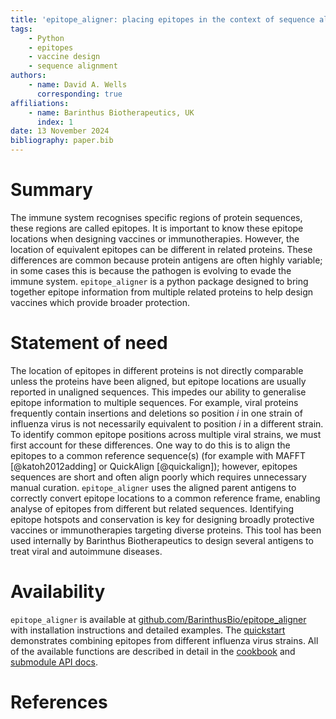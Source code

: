 ```yaml
---
title: 'epitope_aligner: placing epitopes in the context of sequence alignments'
tags:
    - Python
    - epitopes
    - vaccine design
    - sequence alignment
authors:
    - name: David A. Wells
      corresponding: true
affiliations:
    - name: Barinthus Biotherapeutics, UK
      index: 1
date: 13 November 2024
bibliography: paper.bib
---
```


# Summary
The immune system recognises specific regions of protein sequences, these regions are called epitopes. It is important to know these epitope locations when designing vaccines or immunotherapies. However, the location of equivalent epitopes can be different in related proteins. These differences are common because protein antigens are often highly variable; in some cases this is because the pathogen is evolving to evade the immune system. `epitope_aligner` is a python package designed to bring together epitope information from multiple related proteins to help design vaccines which provide broader protection.

# Statement of need
The location of epitopes in different proteins is not directly comparable unless the proteins have been aligned, but epitope locations are usually reported in unaligned sequences. This impedes our ability to generalise epitope information to multiple sequences. For example, viral proteins frequently contain insertions and deletions so position $i$ in one strain of influenza virus is not necessarily equivalent to position $i$ in a different strain. To identify common epitope positions across multiple viral strains, we must first account for these differences. One way to do this is to align the epitopes to a common reference sequence(s) (for example with MAFFT [@katoh2012adding] or QuickAlign [@quickalign]); however, epitopes sequences are short and often align poorly which requires unnecessary manual curation. `epitope_aligner` uses the aligned parent antigens to correctly convert epitope locations to a common reference frame, enabling analyse of epitopes from different but related sequences. Identifying epitope hotspots and conservation is key for designing broadly protective vaccines or immunotherapies targeting diverse proteins. This tool has been used internally by Barinthus Biotherapeutics to design several antigens to treat viral and autoimmune diseases.

# Availability
`epitope_aligner` is available at [github.com/BarinthusBio/epitope_aligner](https://github.com/BarinthusBio/epitope_aligner) with installation instructions and detailed examples. The [quickstart](https://barinthusbio.github.io/epitope_aligner/epitope_aligner/examples/quickstart.html) demonstrates combining epitopes from different influenza virus strains. All of the available functions are described in detail in the [cookbook](https://barinthusbio.github.io/epitope_aligner/epitope_aligner/examples/cookbook.html) and [submodule API docs](https://barinthusbio.github.io/epitope_aligner/epitope_aligner.html).

# References
